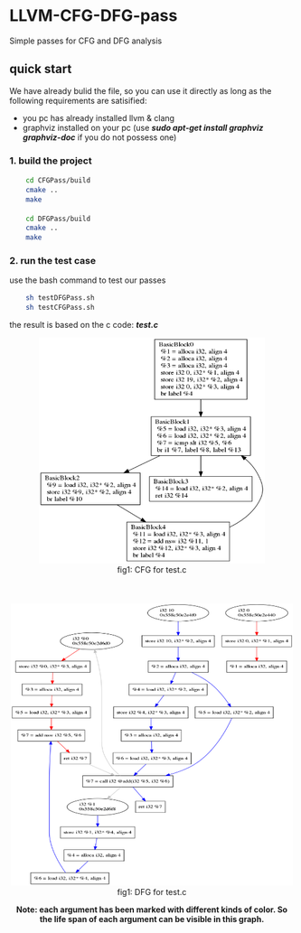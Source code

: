 # LLVM-CFG-DFG-pass
Simple passes for CFG and DFG analysis

## quick start
We have already bulid the file, so you can use it directly as long as the following requirements are satisified:
+ you pc has already installed llvm & clang
+ graphviz installed on your pc (use ***sudo apt-get install graphviz graphviz-doc*** if you do not possess one)

### 1. build the project
```bash
	cd CFGPass/build
	cmake ..
	make
	
	cd DFGPass/build
	cmake ..
	make
```
### 2. run the test case
use the bash command to test our passes
```bash
	sh testDFGPass.sh
	sh testCFGPass.sh
```
the result is based on the c code: ***test.c***

<div align="center"><img width = '400' height = '400' src = 'CFG.png'></div>
<div align="center">fig1: CFG for test.c</div>

<br>
<br>
<br>
<div align="center"><img width = '500' height = '500' src = 'DFG.png'></div>
<div align="center">fig1: DFG for test.c</di>

**Note: each argument has been marked with different kinds of color. So the life span of each argument can be visible in this graph.**
